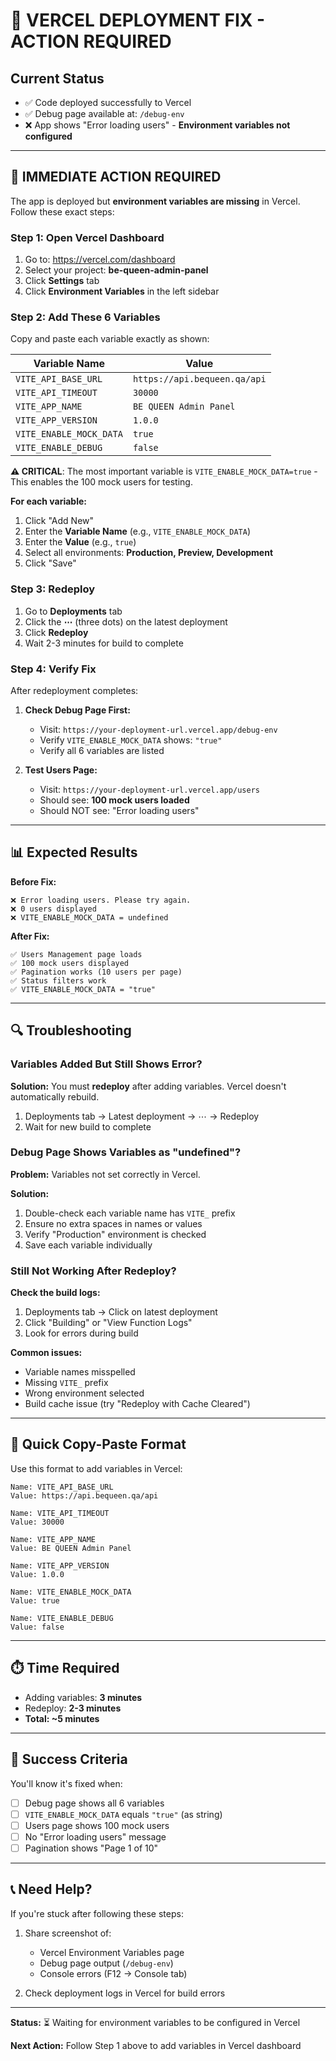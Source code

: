 # 🔧 VERCEL DEPLOYMENT FIX - ACTION REQUIRED

## Current Status
- ✅ Code deployed successfully to Vercel
- ✅ Debug page available at: `/debug-env`
- ❌ App shows "Error loading users" - **Environment variables not configured**

---

## 🚨 IMMEDIATE ACTION REQUIRED

The app is deployed but **environment variables are missing** in Vercel. Follow these exact steps:

### Step 1: Open Vercel Dashboard
1. Go to: https://vercel.com/dashboard
2. Select your project: **be-queen-admin-panel**
3. Click **Settings** tab
4. Click **Environment Variables** in the left sidebar

### Step 2: Add These 6 Variables

Copy and paste each variable exactly as shown:

| Variable Name | Value |
|--------------|-------|
| `VITE_API_BASE_URL` | `https://api.bequeen.qa/api` |
| `VITE_API_TIMEOUT` | `30000` |
| `VITE_APP_NAME` | `BE QUEEN Admin Panel` |
| `VITE_APP_VERSION` | `1.0.0` |
| `VITE_ENABLE_MOCK_DATA` | `true` |
| `VITE_ENABLE_DEBUG` | `false` |

**⚠️ CRITICAL**: The most important variable is `VITE_ENABLE_MOCK_DATA=true` - This enables the 100 mock users for testing.

**For each variable:**
1. Click "Add New"
2. Enter the **Variable Name** (e.g., `VITE_ENABLE_MOCK_DATA`)
3. Enter the **Value** (e.g., `true`)
4. Select all environments: **Production, Preview, Development**
5. Click "Save"

### Step 3: Redeploy
1. Go to **Deployments** tab
2. Click the **⋯** (three dots) on the latest deployment
3. Click **Redeploy**
4. Wait 2-3 minutes for build to complete

### Step 4: Verify Fix
After redeployment completes:

1. **Check Debug Page First:**
   - Visit: `https://your-deployment-url.vercel.app/debug-env`
   - Verify `VITE_ENABLE_MOCK_DATA` shows: `"true"`
   - Verify all 6 variables are listed

2. **Test Users Page:**
   - Visit: `https://your-deployment-url.vercel.app/users`
   - Should see: **100 mock users loaded**
   - Should NOT see: "Error loading users"

---

## 📊 Expected Results

**Before Fix:**
```
❌ Error loading users. Please try again.
❌ 0 users displayed
❌ VITE_ENABLE_MOCK_DATA = undefined
```

**After Fix:**
```
✅ Users Management page loads
✅ 100 mock users displayed
✅ Pagination works (10 users per page)
✅ Status filters work
✅ VITE_ENABLE_MOCK_DATA = "true"
```

---

## 🔍 Troubleshooting

### Variables Added But Still Shows Error?

**Solution:** You must **redeploy** after adding variables. Vercel doesn't automatically rebuild.

1. Deployments tab → Latest deployment → ⋯ → Redeploy
2. Wait for new build to complete

### Debug Page Shows Variables as "undefined"?

**Problem:** Variables not set correctly in Vercel.

**Solution:**
1. Double-check each variable name has `VITE_` prefix
2. Ensure no extra spaces in names or values
3. Verify "Production" environment is checked
4. Save each variable individually

### Still Not Working After Redeploy?

**Check the build logs:**
1. Deployments tab → Click on latest deployment
2. Click "Building" or "View Function Logs"
3. Look for errors during build

**Common issues:**
- Variable names misspelled
- Missing `VITE_` prefix
- Wrong environment selected
- Build cache issue (try "Redeploy with Cache Cleared")

---

## 📝 Quick Copy-Paste Format

Use this format to add variables in Vercel:

```
Name: VITE_API_BASE_URL
Value: https://api.bequeen.qa/api

Name: VITE_API_TIMEOUT
Value: 30000

Name: VITE_APP_NAME
Value: BE QUEEN Admin Panel

Name: VITE_APP_VERSION
Value: 1.0.0

Name: VITE_ENABLE_MOCK_DATA
Value: true

Name: VITE_ENABLE_DEBUG
Value: false
```

---

## ⏱️ Time Required

- Adding variables: **3 minutes**
- Redeploy: **2-3 minutes**
- **Total: ~5 minutes**

---

## 🎯 Success Criteria

You'll know it's fixed when:
- [ ] Debug page shows all 6 variables
- [ ] `VITE_ENABLE_MOCK_DATA` equals `"true"` (as string)
- [ ] Users page shows 100 mock users
- [ ] No "Error loading users" message
- [ ] Pagination shows "Page 1 of 10"

---

## 📞 Need Help?

If you're stuck after following these steps:

1. Share screenshot of:
   - Vercel Environment Variables page
   - Debug page output (`/debug-env`)
   - Console errors (F12 → Console tab)

2. Check deployment logs in Vercel for build errors

---

**Status:** ⏳ Waiting for environment variables to be configured in Vercel

**Next Action:** Follow Step 1 above to add variables in Vercel dashboard
